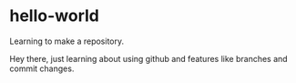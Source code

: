 # hello-world
Learning to make a repository.

Hey there, just learning about using github and features like branches and commit changes.
